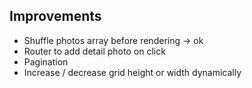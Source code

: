 ## Improvements

- Shuffle photos array before rendering -> ok
- Router to add detail photo on click
- Pagination
- Increase / decrease grid height or width dynamically
